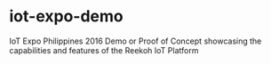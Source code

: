 # iot-expo-demo
IoT Expo Philippines 2016 Demo or Proof of Concept showcasing the capabilities and features of the Reekoh IoT Platform
